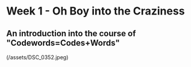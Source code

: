 # Week 1 - Oh Boy into the Craziness
## An introduction into the course of "Codewords=Codes+Words"

(/assets/DSC_0352.jpeg)
